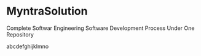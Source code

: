 # MyntraSolution
Complete Softwar Engineering Software Development Process Under One Repository


abcdefghijklmno